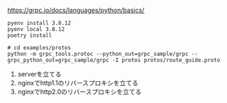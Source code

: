 
https://grpc.io/docs/languages/python/basics/

```
pyenv install 3.8.12
pyenv local 3.8.12
poetry install
```

```
# cd examples/protos
python -m grpc_tools.protoc --python_out=grpc_sample/grpc --grpc_python_out=grpc_sample/grpc -I protos protos/route_guide.proto
```


1. serverを立てる
2. nginxでhttp1.1のリバースプロキシを立てる
3. nginxでhttp2.0のリバースプロキシを立てる

